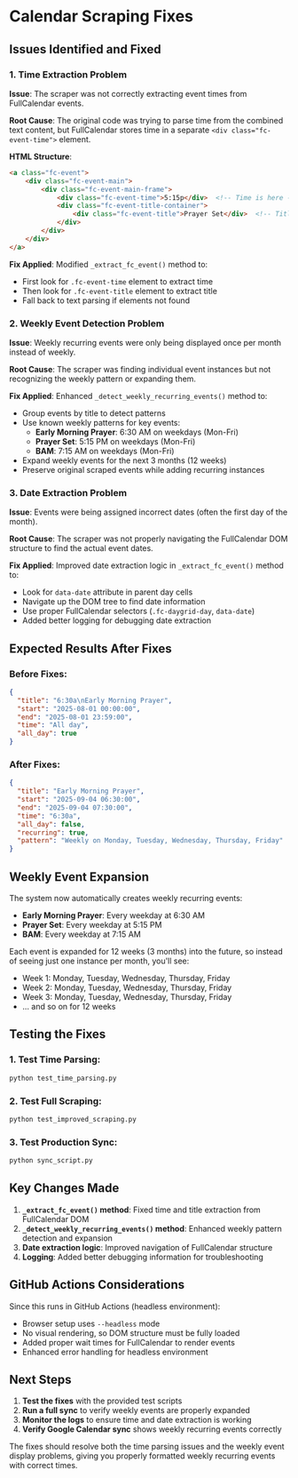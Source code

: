 # Calendar Scraping Fixes

## Issues Identified and Fixed

### 1. **Time Extraction Problem**
**Issue**: The scraper was not correctly extracting event times from FullCalendar events.

**Root Cause**: The original code was trying to parse time from the combined text content, but FullCalendar stores time in a separate `<div class="fc-event-time">` element.

**HTML Structure**:
```html
<a class="fc-event">
    <div class="fc-event-main">
        <div class="fc-event-main-frame">
            <div class="fc-event-time">5:15p</div>  <!-- Time is here -->
            <div class="fc-event-title-container">
                <div class="fc-event-title">Prayer Set</div>  <!-- Title is here -->
            </div>
        </div>
    </div>
</a>
```

**Fix Applied**: Modified `_extract_fc_event()` method to:
- First look for `.fc-event-time` element to extract time
- Then look for `.fc-event-title` element to extract title
- Fall back to text parsing if elements not found

### 2. **Weekly Event Detection Problem**
**Issue**: Weekly recurring events were only being displayed once per month instead of weekly.

**Root Cause**: The scraper was finding individual event instances but not recognizing the weekly pattern or expanding them.

**Fix Applied**: Enhanced `_detect_weekly_recurring_events()` method to:
- Group events by title to detect patterns
- Use known weekly patterns for key events:
  - **Early Morning Prayer**: 6:30 AM on weekdays (Mon-Fri)
  - **Prayer Set**: 5:15 PM on weekdays (Mon-Fri)  
  - **BAM**: 7:15 AM on weekdays (Mon-Fri)
- Expand weekly events for the next 3 months (12 weeks)
- Preserve original scraped events while adding recurring instances

### 3. **Date Extraction Problem**
**Issue**: Events were being assigned incorrect dates (often the first day of the month).

**Root Cause**: The scraper was not properly navigating the FullCalendar DOM structure to find the actual event dates.

**Fix Applied**: Improved date extraction logic in `_extract_fc_event()` method to:
- Look for `data-date` attribute in parent day cells
- Navigate up the DOM tree to find date information
- Use proper FullCalendar selectors (`.fc-daygrid-day`, `data-date`)
- Added better logging for debugging date extraction

## Expected Results After Fixes

### Before Fixes:
```json
{
  "title": "6:30a\nEarly Morning Prayer",
  "start": "2025-08-01 00:00:00",
  "end": "2025-08-01 23:59:00",
  "time": "All day",
  "all_day": true
}
```

### After Fixes:
```json
{
  "title": "Early Morning Prayer",
  "start": "2025-09-04 06:30:00",
  "end": "2025-09-04 07:30:00",
  "time": "6:30a",
  "all_day": false,
  "recurring": true,
  "pattern": "Weekly on Monday, Tuesday, Wednesday, Thursday, Friday"
}
```

## Weekly Event Expansion

The system now automatically creates weekly recurring events:

- **Early Morning Prayer**: Every weekday at 6:30 AM
- **Prayer Set**: Every weekday at 5:15 PM  
- **BAM**: Every weekday at 7:15 AM

Each event is expanded for 12 weeks (3 months) into the future, so instead of seeing just one instance per month, you'll see:
- Week 1: Monday, Tuesday, Wednesday, Thursday, Friday
- Week 2: Monday, Tuesday, Wednesday, Thursday, Friday
- Week 3: Monday, Tuesday, Wednesday, Thursday, Friday
- ... and so on for 12 weeks

## Testing the Fixes

### 1. Test Time Parsing:
```bash
python test_time_parsing.py
```

### 2. Test Full Scraping:
```bash
python test_improved_scraping.py
```

### 3. Test Production Sync:
```bash
python sync_script.py
```

## Key Changes Made

1. **`_extract_fc_event()` method**: Fixed time and title extraction from FullCalendar DOM
2. **`_detect_weekly_recurring_events()` method**: Enhanced weekly pattern detection and expansion
3. **Date extraction logic**: Improved navigation of FullCalendar structure
4. **Logging**: Added better debugging information for troubleshooting

## GitHub Actions Considerations

Since this runs in GitHub Actions (headless environment):
- Browser setup uses `--headless` mode
- No visual rendering, so DOM structure must be fully loaded
- Added proper wait times for FullCalendar to render events
- Enhanced error handling for headless environment

## Next Steps

1. **Test the fixes** with the provided test scripts
2. **Run a full sync** to verify weekly events are properly expanded
3. **Monitor the logs** to ensure time and date extraction is working
4. **Verify Google Calendar sync** shows weekly recurring events correctly

The fixes should resolve both the time parsing issues and the weekly event display problems, giving you properly formatted weekly recurring events with correct times.
